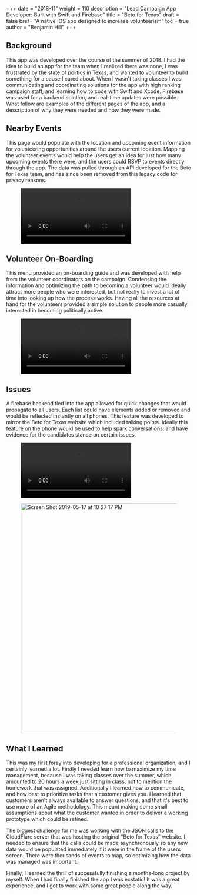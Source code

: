 +++
date = "2018-11"
weight = 110
description = "Lead Campaign App Developer: Built with Swift and Firebase"
title = "Beto for Texas"
draft = false
bref= "A native IOS app designed to increase volunteerism"
toc = true
author = "Benjamin Hill"
+++
## Background
This app was developed over the course of the summer of 2018. I had the idea to build an app for the team when I realized there was none, I was frustrated by the state of politics in Texas, and wanted to volunteer to build something for a cause I cared about. When I wasn't taking classes I was communicating and coordinating solutions for the app with high ranking campaign staff, and learning how to code with Swift and Xcode. Firebase was used for a backend solution, and real-time updates were possible. What follow are examples of the different pages of the app, and a description of why they were needed and how they were made.

## Nearby Events
This page would populate with the location and upcoming event information for volunteering opportunities around the users current location. Mapping the volunteer events would help the users get an idea for just how many upcoming events there were, and the users could RSVP to events directly through the app. The data was pulled through an API developed for the Beto for Texas team, and has since been removed from this legacy code for privacy reasons. 
<figure>
<video controls autoplay loop class="center-image">
 <source src="/img/beto1.mp4" type ="video/mp4">
</video>
</figure>

## Volunteer On-Boarding
This menu provided an on-boarding guide and was developed with help from the volunteer coordinators on the campaign. Condensing the information and optimizing the path to becoming a volunteer would ideally attract more people who were interested, but not really to invest a lot of time into looking up how the process works. Having all the resources at hand for the volunteers provided a simple solution to people more casually interested in becoming politically active.
<figure>
<video controls autoplay loop class="center-image">
 <source src="/img/beto2.mp4" type ="video/mp4">
</video>
</figure>

## Issues
A firebase backend tied into the app allowed for quick changes that would propagate to all users. Each list could have elements added or removed and would be reflected instantly on all phones. This feature was developed to mirror the Beto for Texas website which included talking points. Ideally this feature on the phone would be used to help spark conversations, and have evidence for the candidates stance on certain issues. 
<figure>
    <video controls autoplay loop class="center-image">
 <source src="/img/beto3.mp4" type ="video/mp4">
</video>
</figure>

<figure>
    <img width="625" alt="Screen Shot 2019-05-17 at 10 27 17 PM" src="https://user-images.githubusercontent.com/8885471/57965012-f3403180-78f2-11e9-9167-dc40c4c3becb.png" >
</figure>

## What I Learned
This was my first foray into developing for a professional organization, and I certainly learned a lot. 
Firstly I needed learn how to maximize my time management, because I was taking classes over the summer, which amounted to 20 hours a week just sitting in class, not to mention the homework that was assigned. 
Additionally I learned how to communicate, and how best to prioritize tasks that a customer gives you. I learned that customers aren't always available to answer questions, and that it's best to use more of an Agile methodology. This meant making some small assumptions about what the customer wanted in order to deliver a working prototype which could be refined. 

The biggest challenge for me was working with the JSON calls to the CloudFlare server that was hosting the original "Beto for Texas" website. I needed to ensure that the calls could be made asynchronously so any new data would be populated immediately if it were in the frame of the users screen. There were thousands of events to map, so optimizing how the data was managed was important.

Finally, I learned the thrill of successfully finishing a months-long project by myself. When I had finally finished the app I was ecstatic! It was a great experience, and I got to work with some great people along the way.
